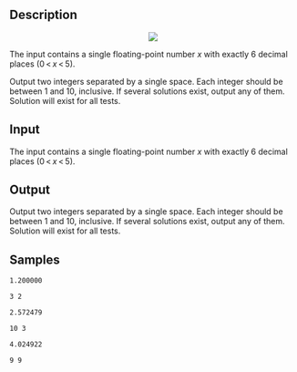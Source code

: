 ## Description

<div><center> <img class="tex-graphics" src="./26882/file/Vegeicjv.png" style="max-width: 100.0%;max-height: 100.0%;"> </center></div><div class="input-specification"><p>The input contains a single floating-point number <span class="tex-span"><i>x</i></span> with exactly 6 decimal places (<span class="tex-span">0 &lt; <i>x</i> &lt; 5</span>).</p></div><div class="output-specification"><p>Output two integers separated by a single space. Each integer should be between 1 and 10, inclusive. If several solutions exist, output any of them. Solution will exist for all tests.</p></div>


## Input

<p>The input contains a single floating-point number <span class="tex-span"><i>x</i></span> with exactly 6 decimal places (<span class="tex-span">0 &lt; <i>x</i> &lt; 5</span>).</p>


## Output

<p>Output two integers separated by a single space. Each integer should be between 1 and 10, inclusive. If several solutions exist, output any of them. Solution will exist for all tests.</p>


## Samples

```input1
1.200000

```

```output1
3 2

```






```input2
2.572479

```

```output2
10 3

```






```input3
4.024922

```

```output3
9 9

```



